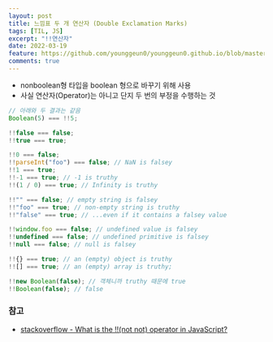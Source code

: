 ```yaml
---
layout: post
title: 느낌표 두 개 연산자 (Double Exclamation Marks)
tags: [TIL, JS]
excerpt: "!!연산자"
date: 2022-03-19
feature: https://github.com/younggeun0/younggeun0.github.io/blob/master/_posts/img/til/til.png?raw=true
comments: true
---
```


-   nonboolean형 타입을 boolean 형으로 바꾸기 위해 사용
-   사실 연산자(Operator)는 아니고 단지 두 번의 부정을 수행하는 것

```js
// 아래와 두 결과는 같음
Boolean(5) === !!5;

!!false === false;
!!true === true;

!!0 === false;
!!parseInt("foo") === false; // NaN is falsey
!!1 === true;
!!-1 === true; // -1 is truthy
!!(1 / 0) === true; // Infinity is truthy

!!"" === false; // empty string is falsey
!!"foo" === true; // non-empty string is truthy
!!"false" === true; // ...even if it contains a falsey value

!!window.foo === false; // undefined value is falsey
!!undefined === false; // undefined primitive is falsey
!!null === false; // null is falsey

!!{} === true; // an (empty) object is truthy
!![] === true; // an (empty) array is truthy;

!!new Boolean(false); // 객체니까 truthy 때문에 true
!!Boolean(false); // false
```

### 참고

-   [stackoverflow - What is the !!(not not) operator in JavaScript?](https://stackoverflow.com/questions/784929/what-is-the-not-not-operator-in-javascript)
